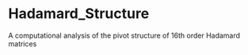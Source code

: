 # Hadamard_Structure
A computational analysis of the pivot structure of 16th order Hadamard matrices
